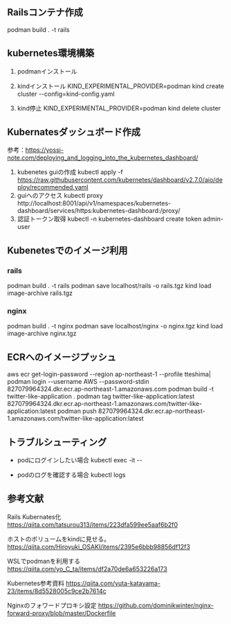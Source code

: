 ## Railsコンテナ作成
podman build . -t rails

## kubernetes環境構築
1. podmanインストール
2. kindインストール
KIND_EXPERIMENTAL_PROVIDER=podman kind create cluster --config=kind-config.yaml

3. kind停止
KIND_EXPERIMENTAL_PROVIDER=podman kind delete cluster

## Kubernatesダッシュボード作成
参考：https://yossi-note.com/deploying_and_logging_into_the_kubernetes_dashboard/
1. kubenetes guiの作成
kubectl apply -f https://raw.githubusercontent.com/kubernetes/dashboard/v2.7.0/aio/deploy/recommended.yaml
1. guiへのアクセス
kubectl proxy
http://localhost:8001/api/v1/namespaces/kubernetes-dashboard/services/https:kubernetes-dashboard:/proxy/ 
1. 認証トークン取得
kubectl -n kubernetes-dashboard create token admin-user


## Kubenetesでのイメージ利用

### rails
podman build . -t rails
podman save localhost/rails -o rails.tgz
kind load image-archive rails.tgz
### nginx
podman build . -t nginx
podman save localhost/nginx -o nginx.tgz
kind load image-archive nginx.tgz


## ECRへのイメージプッシュ
aws ecr get-login-password --region ap-northeast-1 --profile tteshima| podman login --username AWS --password-stdin 827079964324.dkr.ecr.ap-northeast-1.amazonaws.com
podman build -t twitter-like-application .
podman tag twitter-like-application:latest 827079964324.dkr.ecr.ap-northeast-1.amazonaws.com/twitter-like-application:latest
podman push 827079964324.dkr.ecr.ap-northeast-1.amazonaws.com/twitter-like-application:latest

## トラブルシューティング
- podにログインしたい場合
  kubectl exec -it <pod-name> -- <command>

- podのログを確認する場合
  kubectl logs <pod-name>

## 参考文献
Rails Kubernates化
https://qiita.com/tatsurou313/items/223dfa599ee5aaf6b2f0

ホストのボリュームをkindに見せる。
https://qiita.com/Hiroyuki_OSAKI/items/2395e6bbb98856df12f3

WSLでpodmanを利用する
https://qiita.com/yo_C_ta/items/df2a70de6a653226a173

Kubernetes参考資料
https://qiita.com/yuta-katayama-23/items/8d5528005c9ce2b7614c

Nginxのフォワードプロキシ設定
https://github.com/dominikwinter/nginx-forward-proxy/blob/master/Dockerfile